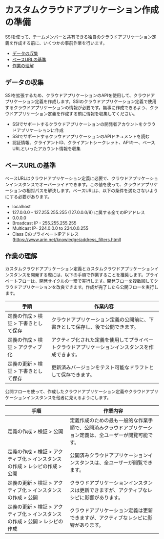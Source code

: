 # カスタムクラウドアプリケーション作成の準備

SSIを使って、チームメンバーと共有できる独自のクラウドアプリケーション定義を作成する前に、いくつかの事前作業を行います。

- [データの収集](#データの収集)
- [ベースURLの基準](#ベースURLの基準)
- [作業の理解](#作業の理解)

## データの収集

SSIを拡張するため、クラウドアプリケーションのAPIを使用して、クラウドアプリケーション定義を作成します。SSIのクラウドアプリケーション定義で使用するクラウドアプリケーションの情報が必要です。無事に作成できるよう、クラウドアプリケーション定義を作成する前に情報を収集してください。

- SSIでサポートするクラウドアプリケーションの開発者アカウントをクラウドアプリケーションに作成
- SSIでサポートするクラウドアプリケーションのAPIドキュメントを読む
- 認証情報、クライアントID、クライアントシークレット、APIキー、ベースURLといったアカウント情報を収集

## ベースURLの基準

ベースURLはクラウドアプリケーション定義に必要で、クラウドアプリケーションインスタンスでオーバーライドできます。この値を使って、クラウドアプリケーションの相対パスを解決します。ベースURLは、以下の条件を満たさないようにする必要があります。

- localhost
- 127.0.0.0 - 127.255.255.255 (127.0.0.0/8) に属する全てのIPアドレス
- 0.0.0.0
- Broadcast IP - 255.255.255.255
- Multicast IP- 224.0.0.0 to 224.0.0.255
- Class CのプライベートIPアドレス (https://www.arin.net/knowledge/address_filters.html)

## 作業の理解

カスタムクラウドアプリケーション定義とカスタムクラウドアプリケーションインスタンスを開発する際には、以下の手順で作業することを推奨します。プライベートフローは、開発サイクルの一環で実行します。開発フローを複数回してクラウドアプリケーションを改良できます。作成が完了したら公開フローを実行します。

手順|作業内容
----|----
定義の作成 > 検証 > 下書きとして保存 | クラウドアプリケーション定義の公開前に、下書きとして保存し、後で公開できます。
定義の作成 > 検証 > アクティブ化 | アクティブ化された定義を使用してプライベートクラウドアプリケーションインスタンスを作成できます。
定義の更新 > 検証 > 下書きとして保存 | 更新済みバージョンをテスト可能なドラフトとして保存できます。

公開フローを使って、作成したクラウドアプリケーション定義やクラウドアプリケーションインスタンスを他者に見えるようにします。

手順|作業内容
----|----
定義の作成 > 検証 > 公開 | 定義作成のための最も一般的な作業手順で、公開済みクラウドアプリケーション定義は、全ユーザーが閲覧可能です。
定義の作成 > 検証 > アクティブ化 > インスタンスの作成 > レシピの作成 > 公開 | 公開済みクラウドアプリケーションインスタンスは、全ユーザーが閲覧できます。
定義の更新 > 検証 > アクティブ化 > インスタンスの作成 > 公開 | クラウドアプリケーションインスタンスは更新できますが、アクティブなレシピに影響があります。
定義の更新 > 検証 > アクティブ化 > インスタンスの作成 > 公開 > レシピの作成 | クラウドアプリケーション定義は更新できますが、アクティブなレシピに影響があります。
